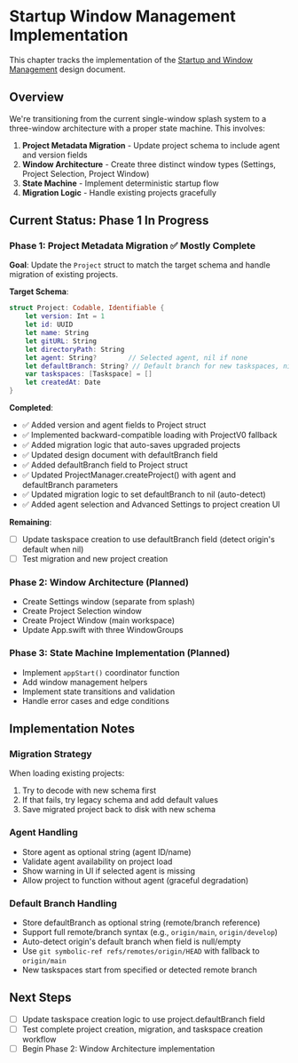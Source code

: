 # Startup Window Management Implementation

This chapter tracks the implementation of the [Startup and Window Management](../design/startup-and-window-management.md) design document.

## Overview

We're transitioning from the current single-window splash system to a three-window architecture with a proper state machine. This involves:

1. **Project Metadata Migration** - Update project schema to include agent and version fields
2. **Window Architecture** - Create three distinct window types (Settings, Project Selection, Project Window)  
3. **State Machine** - Implement deterministic startup flow
4. **Migration Logic** - Handle existing projects gracefully

## Current Status: Phase 1 In Progress

### Phase 1: Project Metadata Migration ✅ Mostly Complete

**Goal**: Update the `Project` struct to match the target schema and handle migration of existing projects.

**Target Schema**:
```swift
struct Project: Codable, Identifiable {
    let version: Int = 1
    let id: UUID
    let name: String
    let gitURL: String
    let directoryPath: String
    let agent: String?        // Selected agent, nil if none
    let defaultBranch: String? // Default branch for new taskspaces, nil = auto-detect
    var taskspaces: [Taskspace] = []
    let createdAt: Date
}
```

**Completed**:
- ✅ Added version and agent fields to Project struct
- ✅ Implemented backward-compatible loading with ProjectV0 fallback
- ✅ Added migration logic that auto-saves upgraded projects
- ✅ Updated design document with defaultBranch field
- ✅ Added defaultBranch field to Project struct
- ✅ Updated ProjectManager.createProject() with agent and defaultBranch parameters
- ✅ Updated migration logic to set defaultBranch to nil (auto-detect)
- ✅ Added agent selection and Advanced Settings to project creation UI

**Remaining**:
- [ ] Update taskspace creation to use defaultBranch field (detect origin's default when nil)
- [ ] Test migration and new project creation

### Phase 2: Window Architecture (Planned)

- Create Settings window (separate from splash)
- Create Project Selection window 
- Create Project Window (main workspace)
- Update App.swift with three WindowGroups

### Phase 3: State Machine Implementation (Planned)

- Implement `appStart()` coordinator function
- Add window management helpers
- Implement state transitions and validation
- Handle error cases and edge conditions

## Implementation Notes

### Migration Strategy

When loading existing projects:
1. Try to decode with new schema first
2. If that fails, try legacy schema and add default values
3. Save migrated project back to disk with new schema

### Agent Handling

- Store agent as optional string (agent ID/name)
- Validate agent availability on project load
- Show warning in UI if selected agent is missing
- Allow project to function without agent (graceful degradation)

### Default Branch Handling

- Store defaultBranch as optional string (remote/branch reference)
- Support full remote/branch syntax (e.g., `origin/main`, `origin/develop`)
- Auto-detect origin's default branch when field is null/empty
- Use `git symbolic-ref refs/remotes/origin/HEAD` with fallback to `origin/main`
- New taskspaces start from specified or detected remote branch

## Next Steps

- [ ] Update taskspace creation logic to use project.defaultBranch field
- [ ] Test complete project creation, migration, and taskspace creation workflow
- [ ] Begin Phase 2: Window Architecture implementation
